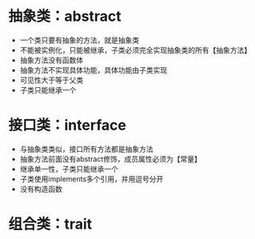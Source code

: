 
# 抽象类：abstract
- 一个类只要有抽象的方法，就是抽象类
- 不能被实例化，只能被继承，子类必须完全实现抽象类的所有【抽象方法】
- 抽象方法没有函数体
- 抽象方法不实现具体功能，具体功能由子类实现
- 可见性大于等于父类
- 子类只能继承一个

# 接口类：interface
- 与抽象类类似，接口所有方法都是抽象方法
- 抽象方法前面没有abstract修饰，成员属性必须为【常量】
- 继承单一性，子类只能继承一个
- 子类使用implements多个引用，并用逗号分开
- 没有构造函数

# 组合类：trait